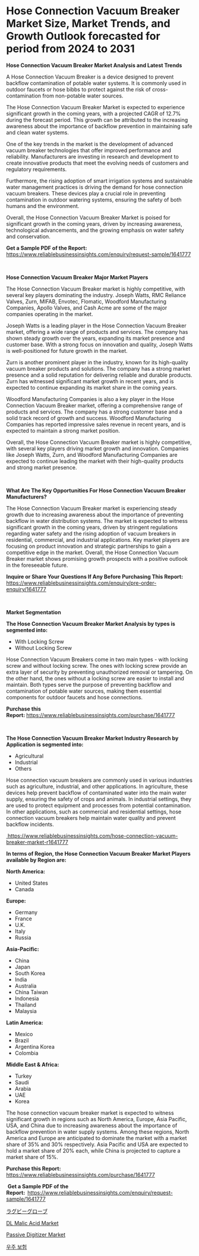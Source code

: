 <p><h1>Hose Connection Vacuum Breaker Market Size, Market Trends, and Growth Outlook forecasted for period from 2024 to 2031</h1></p><p><strong>Hose Connection Vacuum Breaker Market Analysis and Latest Trends</strong></p>
<p><p>A Hose Connection Vacuum Breaker is a device designed to prevent backflow contamination of potable water systems. It is commonly used in outdoor faucets or hose bibbs to protect against the risk of cross-contamination from non-potable water sources.</p><p>The Hose Connection Vacuum Breaker Market is expected to experience significant growth in the coming years, with a projected CAGR of 12.7% during the forecast period. This growth can be attributed to the increasing awareness about the importance of backflow prevention in maintaining safe and clean water systems.</p><p>One of the key trends in the market is the development of advanced vacuum breaker technologies that offer improved performance and reliability. Manufacturers are investing in research and development to create innovative products that meet the evolving needs of customers and regulatory requirements.</p><p>Furthermore, the rising adoption of smart irrigation systems and sustainable water management practices is driving the demand for hose connection vacuum breakers. These devices play a crucial role in preventing contamination in outdoor watering systems, ensuring the safety of both humans and the environment.</p><p>Overall, the Hose Connection Vacuum Breaker Market is poised for significant growth in the coming years, driven by increasing awareness, technological advancements, and the growing emphasis on water safety and conservation.</p></p>
<p><strong>Get a Sample PDF of the Report:&nbsp;</strong> <a href="https://www.reliablebusinessinsights.com/enquiry/request-sample/1641777">https://www.reliablebusinessinsights.com/enquiry/request-sample/1641777</a></p>
<p>&nbsp;</p>
<p><strong>Hose Connection Vacuum Breaker Major Market Players</strong></p>
<p><p>The Hose Connection Vacuum Breaker market is highly competitive, with several key players dominating the industry. Joseph Watts, RMC Reliance Valves, Zurn, MIFAB, Envotec, Flomatic, Woodford Manufacturing Companies, Apollo Valves, and Cash Acme are some of the major companies operating in the market. </p><p>Joseph Watts is a leading player in the Hose Connection Vacuum Breaker market, offering a wide range of products and services. The company has shown steady growth over the years, expanding its market presence and customer base. With a strong focus on innovation and quality, Joseph Watts is well-positioned for future growth in the market.</p><p>Zurn is another prominent player in the industry, known for its high-quality vacuum breaker products and solutions. The company has a strong market presence and a solid reputation for delivering reliable and durable products. Zurn has witnessed significant market growth in recent years, and is expected to continue expanding its market share in the coming years.</p><p>Woodford Manufacturing Companies is also a key player in the Hose Connection Vacuum Breaker market, offering a comprehensive range of products and services. The company has a strong customer base and a solid track record of growth and success. Woodford Manufacturing Companies has reported impressive sales revenue in recent years, and is expected to maintain a strong market position.</p><p>Overall, the Hose Connection Vacuum Breaker market is highly competitive, with several key players driving market growth and innovation. Companies like Joseph Watts, Zurn, and Woodford Manufacturing Companies are expected to continue leading the market with their high-quality products and strong market presence.</p></p>
<p>&nbsp;</p>
<p><strong>What Are The Key Opportunities For Hose Connection Vacuum Breaker Manufacturers?</strong></p>
<p><p>The Hose Connection Vacuum Breaker market is experiencing steady growth due to increasing awareness about the importance of preventing backflow in water distribution systems. The market is expected to witness significant growth in the coming years, driven by stringent regulations regarding water safety and the rising adoption of vacuum breakers in residential, commercial, and industrial applications. Key market players are focusing on product innovation and strategic partnerships to gain a competitive edge in the market. Overall, the Hose Connection Vacuum Breaker market shows promising growth prospects with a positive outlook in the foreseeable future.</p></p>
<p><strong>Inquire or Share Your Questions If Any Before Purchasing This Report:</strong> <a href="https://www.reliablebusinessinsights.com/enquiry/pre-order-enquiry/1641777">https://www.reliablebusinessinsights.com/enquiry/pre-order-enquiry/1641777</a></p>
<p>&nbsp;</p>
<p><strong>Market Segmentation</strong></p>
<p><strong>The Hose Connection Vacuum Breaker Market Analysis by types is segmented into:</strong></p>
<p><ul><li>With Locking Screw</li><li>Without Locking Screw</li></ul></p>
<p><p>Hose Connection Vacuum Breakers come in two main types - with locking screw and without locking screw. The ones with locking screw provide an extra layer of security by preventing unauthorized removal or tampering. On the other hand, the ones without a locking screw are easier to install and maintain. Both types serve the purpose of preventing backflow and contamination of potable water sources, making them essential components for outdoor faucets and hose connections.</p></p>
<p><strong>Purchase this Report:&nbsp;</strong><a href="https://www.reliablebusinessinsights.com/purchase/1641777">https://www.reliablebusinessinsights.com/purchase/1641777</a></p>
<p>&nbsp;</p>
<p><strong>The Hose Connection Vacuum Breaker Market Industry Research by Application is segmented into:</strong></p>
<p><ul><li>Agricultural</li><li>Industrial</li><li>Others</li></ul></p>
<p><p>Hose connection vacuum breakers are commonly used in various industries such as agriculture, industrial, and other applications. In agriculture, these devices help prevent backflow of contaminated water into the main water supply, ensuring the safety of crops and animals. In industrial settings, they are used to protect equipment and processes from potential contamination. In other applications, such as commercial and residential settings, hose connection vacuum breakers help maintain water quality and prevent backflow incidents.</p></p>
<p><a href="https://www.reliablebusinessinsights.com/hose-connection-vacuum-breaker-market-r1641777">&nbsp;https://www.reliablebusinessinsights.com/hose-connection-vacuum-breaker-market-r1641777</a></p>
<p><strong>In terms of Region, the Hose Connection Vacuum Breaker Market Players available by Region are:</strong></p>
<p>
    <p> <strong> North America: </strong>
        <ul>
            <li>United States</li>
            <li>Canada</li>
        </ul>
        </p> 
    <p> <strong> Europe: </strong>
        <ul>
            <li>Germany</li>
            <li>France</li>
            <li>U.K.</li>
            <li>Italy</li>
            <li>Russia</li>
        </ul>
        </p> 
    <p> <strong> Asia-Pacific: </strong>
        <ul>
            <li>China</li>
            <li>Japan</li>
            <li>South Korea</li>
            <li>India</li>
            <li>Australia</li>
            <li>China Taiwan</li>
            <li>Indonesia</li>
            <li>Thailand</li>
            <li>Malaysia</li>
        </ul>
        </p> 
    <p> <strong> Latin America: </strong>
        <ul>
            <li>Mexico</li>
            <li>Brazil</li>
            <li>Argentina Korea</li>
            <li>Colombia</li>
        </ul>
        </p> 
    <p> <strong> Middle East & Africa: </strong>
        <ul>
            <li>Turkey</li>
            <li>Saudi</li>
            <li>Arabia</li>
            <li>UAE</li>
            <li>Korea</li>
        </ul>
    </p>
    </p>
<p><p>The hose connection vacuum breaker market is expected to witness significant growth in regions such as North America, Europe, Asia Pacific, USA, and China due to increasing awareness about the importance of backflow prevention in water supply systems. Among these regions, North America and Europe are anticipated to dominate the market with a market share of 35% and 30% respectively. Asia Pacific and USA are expected to hold a market share of 20% each, while China is projected to capture a market share of 15%.</p></p>
<p><strong>Purchase this Report: </strong><a href="https://www.reliablebusinessinsights.com/purchase/1641777">https://www.reliablebusinessinsights.com/purchase/1641777</a></p>
<p>&nbsp;<strong>Get a Sample PDF of the Report:&nbsp;&nbsp;</strong><a href="https://www.reliablebusinessinsights.com/enquiry/request-sample/1641777">https://www.reliablebusinessinsights.com/enquiry/request-sample/1641777</a></p>
<p><strong></strong></p>
<p><p><a href="https://github.com/mohamedbakry57/Market-Research-Report-List-5/blob/main/861772037385.md">ラグビーグローブ</a></p><p><a href="https://github.com/Bryanturray6576/Market-Research-Report-List-1/blob/main/dl-malic-acid-market.md">DL Malic Acid Market</a></p><p><a href="https://issuu.com/reportprime-2/docs/passive-digitizer-market-size-2030.pptx">Passive Digitizer Market</a></p><p><a href="https://github.com/laholand/Market-Research-Report-List-5/blob/main/847261647999.md">우주 보험</a></p></p>